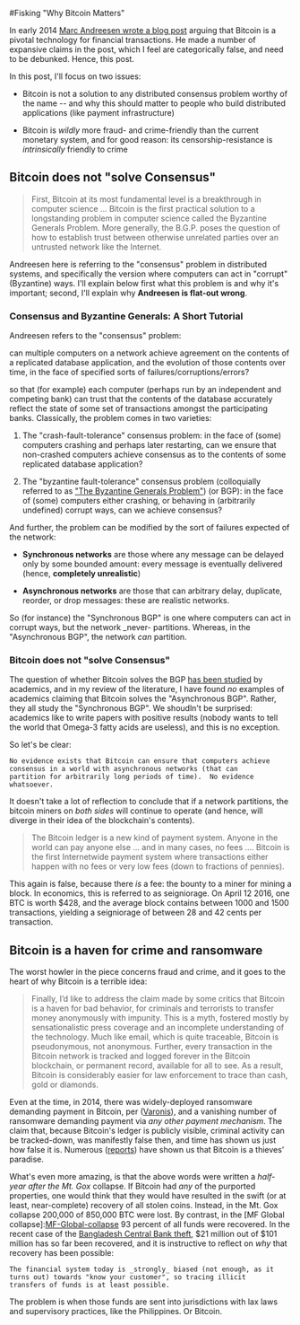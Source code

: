 
#Fisking "Why Bitcoin Matters"

In early 2014
[Marc Andreesen wrote a blog post][Andreesen-Why-Bitcoin-Matters]
arguing that Bitcoin is a pivotal technology for financial
transactions.  He made a number of expansive claims in the post, which
I feel are categorically false, and need to be debunked.  Hence, this
post.

In this post, I'll focus on two issues:  

* Bitcoin is not a solution to any distributed consensus problem
  worthy of the name -- and why this should matter to people who build
  distributed applications (like payment infrastructure)

* Bitcoin is _wildly_ more fraud- and crime-friendly than the current
  monetary system, and for good reason: its censorship-resistance is
  _intrinsically_ friendly to crime

## Bitcoin does not "solve Consensus"

>First, Bitcoin at its most fundamental level is a breakthrough in
 computer science ... Bitcoin is the first practical solution to a
 longstanding problem in computer science called the Byzantine
 Generals Problem.  More generally, the B.G.P. poses the question of
 how to establish trust between otherwise unrelated parties over an
 untrusted network like the Internet.

Andreesen here is referring to the "consensus" problem in
distributed systems, and specifically the version where computers can
act in "corrupt" (Byzantine) ways.  I'll explain below first what
this problem is and why it's important; second, I'll explain why
**Andreesen is flat-out wrong**.

### Consensus and Byzantine Generals: A Short Tutorial

Andreesen refers to the "consensus" problem:

  can multiple computers on a network achieve agreement on the
  contents of a replicated database application, and the evolution of
  those contents over time, in the face of specified sorts of
  failures/corruptions/errors?

so that (for example) each computer (perhaps run by an independent and
competing bank) can trust that the contents of the database accurately
reflect the state of some set of transactions amongst the
participating banks.  Classically, the problem comes in two varieties:  

1. The "crash-fault-tolerance" consensus problem: in the face of
   (some) computers crashing and perhaps later restarting, can we
   ensure that non-crashed computers achieve consensus as to the
   contents of some replicated database application?

2. The "byzantine fault-tolerance" consensus problem (colloquially
   referred to as
   ["The Byzantine Generals Problem"][Lamport-Byzantine-Generals])
   (or BGP): in the face of (some) computers either crashing, or
   behaving in (arbitrarily undefined) corrupt ways, can we achieve
   consensus?

And further, the problem can be modified by the sort of failures
expected of the network:

* **Synchronous networks** are those where any message can be delayed
  only by some bounded amount: every message is eventually delivered
  (hence, **completely unrealistic**)

* **Asynchronous networks** are those that can arbitrary delay,
  duplicate, reorder, or drop messages: these are realistic networks.

So (for instance) the "Synchronous BGP" is one where computers can act
in corrupt ways, but the network _never- partitions.  Whereas, in the
"Asynchronous BGP", the network _can_ partition.

### Bitcoin does not "solve Consensus"

The question of whether Bitcoin solves the BGP
[has been studied][Bitcoin-theory-byzantine-generals] by academics,
and in my review of the literature, I have found _no_ examples of
academics claiming that Bitcoin solves the "Asynchronous BGP".
Rather, they all study the "Synchronous BGP".  We shoudln't be
surprised: academics like to write papers with positive results
(nobody wants to tell the world that Omega-3 fatty acids are useless),
and this is no exception.

So let's be clear:

    No evidence exists that Bitcoin can ensure that computers achieve
    consensus in a world with asynchronous networks (that can
    partition for arbitrarily long periods of time).  No evidence
    whatsoever.

It doesn't take a lot of reflection to conclude that if a network
partitions, the bitcoin miners on _both sides_ will continue to
operate (and hence, will diverge in their idea of the blockchain's
contents).



>The Bitcoin ledger is a new kind of payment system. Anyone in the
>world can pay anyone else ... and in many cases, no fees .... Bitcoin
>is the first Internetwide payment system where transactions either
>happen with no fees or very low fees (down to fractions of pennies).

This again is false, because there _is_ a fee: the bounty to a miner
for mining a block.  In economics, this is referred to as seigniorage.
On April 12 2016, one BTC is worth $428, and the average block
contains between 1000 and 1500 transactions, yielding a seigniorage of
between 28 and 42 cents per transaction.

## Bitcoin is a haven for crime and ransomware

The worst howler in the piece concerns fraud and crime, and it goes to
the heart of why Bitcoin is a terrible idea:

>Finally, I’d like to address the claim made by some critics that
>Bitcoin is a haven for bad behavior, for criminals and terrorists to
>transfer money anonymously with impunity. This is a myth, fostered
>mostly by sensationalistic press coverage and an incomplete
>understanding of the technology. Much like email, which is quite
>traceable, Bitcoin is pseudonymous, not anonymous. Further, every
>transaction in the Bitcoin network is tracked and logged forever in
>the Bitcoin blockchain, or permanent record, available for all to
>see. As a result, Bitcoin is considerably easier for law enforcement
>to trace than cash, gold or diamonds.

Even at the time, in 2014, there was widely-deployed ransomware
demanding payment in Bitcoin, per
([Varonis][Varonis-Brief-History-of-Ransomware]), and a vanishing
number of ransomware demanding payment via _any other payment
mechanism_.  The claim that, because Bitcoin's ledger is publicly
visible, criminal activity can be tracked-down, was manifestly false
then, and time has shown us just how false it is.  Numerous
([reports][Cryptowall-Report]) have shown us that Bitcoin is a
thieves' paradise.

What's even more amazing, is that the above words were written a
_half-year after the Mt. Gox_ collapse.  If Bitcoin had _any_ of the
purported properties, one would think that they would have resulted in
the swift (or at least, near-complete) recovery of all stolen coins.
Instead, in the Mt. Gox collapse 200,000 of 850,000 BTC were lost.  By
contrast, in the [MF Global collapse]:[MF-Global-collapse] 93 percent
of all funds were recovered.  In the recent case of the
[Bangladesh Central Bank theft][Bangladesh-bank-theft], $21 million
out of $101 million has so far been recovered, and it is instructive
to reflect on _why_ that recovery has been possible:

    The financial system today is _strongly_ biased (not enough, as it
    turns out) towards "know your customer", so tracing illicit
    transfers of funds is at least possible.

The problem is when those funds are sent into jurisdictions with lax
laws and supervisory practices, like the Philippines.  Or Bitcoin.

[Lamport-Byzantine-Generals]: http://research.microsoft.com/en-us/um/people/lamport/pubs/byz.pdf

[Bitcoin-theory-byzantine-generals]: https://bitcointalk.org/index.php?topic=99631.0

[Andreesen-Why-Bitcoin-Matters]: https://a16z.com/2014/01/21/why-bitcoin-matters-2/

[Varonis-Brief-History-of-Ransomware]: https://blog.varonis.com/a-brief-history-of-ransomware/

[Cryptowall-Report]: http://cyberthreatalliance.org/cryptowall-report.pdf

[MT-Gox-collapse]: https://en.wikipedia.org/wiki/Mt._Gox#Insolvency_and_shutdown

[MF-Global-collapse]: https://en.wikipedia.org/wiki/MF_Global

[Bangladesh-bank-theft]: http://www.bloomberg.com/news/articles/2016-03-09/the-1-billion-plot-to-rob-fed-accounts-leads-to-manila-casinos

